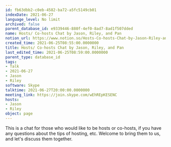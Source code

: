 ```yaml
---
id: fb63dbb2-c0eb-4582-ba72-a5fc5149cb01
indexDate: 2021-06-27
language_level: No limit
archived: false
parent_database_id: e9339446-880f-4ef0-8ad7-8ad1f507dded
name: Hosts/ Co-hosts Chat by Jason, Riley, and Pan
notion_url: https://www.notion.so/Hosts-Co-hosts-Chat-by-Jason-Riley-and-Pan-fb63dbb2c0eb4582ba72a5fc5149cb01
created_time: 2021-06-25T08:55:00.0000000
title: Hosts/ Co-hosts Chat by Jason, Riley, and Pan
last_edited_time: 2021-06-25T08:59:00.0000000
parent_type: database_id
tags:
- Talk
- 2021-06-27
- Jason
- Riley
software: Skype
talktime: 2021-06-27T20:00:00.0000000
meeting_link: https://join.skype.com/wEhREpKESENC
hosts:
- Jason
- Riley
object: page
---
```


This is a chat for those who would like to be hosts or co-hosts, if you have any questions about the tips of hosting, etc. Welcome to bring them to us, and let's discuss them together.

